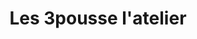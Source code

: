 ---
title: "Les 3pousse l'atelier"
url: /bourg-achard/les-3pousse-latelier/
shop: décoration intérieure
---
